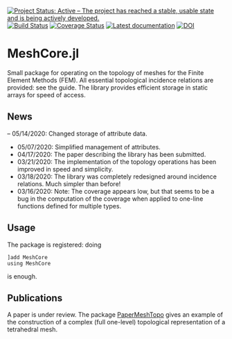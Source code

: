 [![Project Status: Active – The project has reached a stable, usable state and is being actively developed.](http://www.repostatus.org/badges/latest/active.svg)](http://www.repostatus.org/#active)
[![Build Status](https://img.shields.io/travis/PetrKryslUCSD/MeshCore.jl/master.svg?label=Linux+MacOSX+Windows)](https://travis-ci.org/PetrKryslUCSD/MeshCore.jl)
[![Coverage Status](https://coveralls.io/repos/github/PetrKryslUCSD/MeshCore.jl/badge.svg?branch=master)](https://coveralls.io/github/PetrKryslUCSD/MeshCore.jl?branch=master)
[![Latest documentation](https://img.shields.io/badge/docs-latest-blue.svg)](https://petrkryslucsd.github.io/MeshCore.jl/dev)
[![DOI](https://zenodo.org/badge/246866556.svg)](https://zenodo.org/badge/latestdoi/246866556)

# MeshCore.jl

Small package for operating on the topology of meshes for the Finite Element Methods (FEM). All essential topological incidence relations are provided: see the guide. The library provides efficient storage in static arrays for speed of access.

## News

– 05/14/2020: Changed storage of attribute data.
- 05/07/2020: Simplified management of attributes.
- 04/17/2020: The paper describing the library has been submitted.
- 03/21/2020: The implementation of the topology operations has been improved in speed and simplicity.
- 03/18/2020: The library was completely redesigned around incidence relations. Much simpler than before!
- 03/16/2020: Note: The coverage appears low, but that seems to be a bug in the computation of the coverage
  when applied to one-line functions defined for multiple types.

## Usage


The package is registered: doing
```
]add MeshCore
using MeshCore
```
is enough. 

## Publications

A paper is under review. The package [PaperMeshTopo](https://github.com/PetrKryslUCSD/PaperMeshTopo.jl.git) gives an example of the construction of a complex (full one-level) topological representation of a tetrahedral mesh.